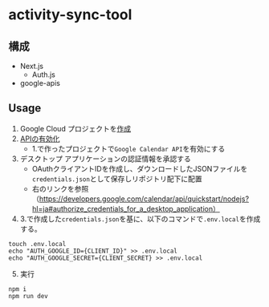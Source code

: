 # activity-sync-tool

## 構成
- Next.js
  - Auth.js
- google-apis

## Usage
1. Google Cloud プロジェクトを[作成](https://developers.google.com/workspace/guides/create-project?hl=ja)
2. [APIの有効化](https://console.cloud.google.com/flows/enableapi?apiid=calendar-json.googleapis.com&hl=ja)
    - 1.で作ったプロジェクトで`Google Calendar API`を有効にする
3. デスクトップ アプリケーションの認証情報を承認する
    - OAuthクライアントIDを作成し、ダウンロードしたJSONファイルを`credentials.json`として保存しリポジトリ配下に配置
    - 右のリンクを参照（https://developers.google.com/calendar/api/quickstart/nodejs?hl=ja#authorize_credentials_for_a_desktop_application）
4. 3.で作成した`credentials.json`を基に、以下のコマンドで`.env.local`を作成する。
```
touch .env.local
echo "AUTH_GOOGLE_ID={CLIENT_ID}" >> .env.local
echo "AUTH_GOOGLE_SECRET={CLIENT_SECRET} >> .env.local
```
5. 実行
```
npm i
npm run dev
```

